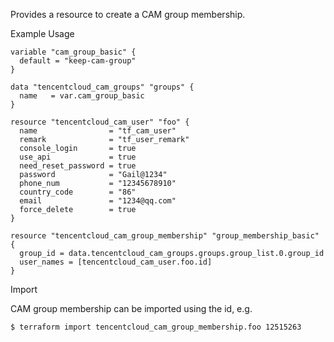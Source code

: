 Provides a resource to create a CAM group membership.

Example Usage

```hcl
variable "cam_group_basic" {
  default = "keep-cam-group"
}

data "tencentcloud_cam_groups" "groups" {
  name   = var.cam_group_basic
}

resource "tencentcloud_cam_user" "foo" {
  name                = "tf_cam_user"
  remark              = "tf_user_remark"
  console_login       = true
  use_api             = true
  need_reset_password = true
  password            = "Gail@1234"
  phone_num           = "12345678910"
  country_code        = "86"
  email               = "1234@qq.com"
  force_delete        = true
}

resource "tencentcloud_cam_group_membership" "group_membership_basic" {
  group_id = data.tencentcloud_cam_groups.groups.group_list.0.group_id
  user_names = [tencentcloud_cam_user.foo.id]
}

```

Import

CAM group membership can be imported using the id, e.g.

```
$ terraform import tencentcloud_cam_group_membership.foo 12515263
```